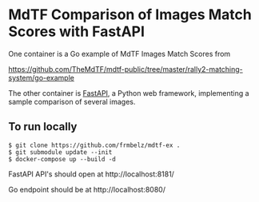 # MdTF Comparison of Images Match Scores with FastAPI

One container is a Go example of MdTF Images Match Scores from

https://github.com/TheMdTF/mdtf-public/tree/master/rally2-matching-system/go-example

The other container is [FastAPI](https://fastapi.tiangolo.com/), a Python web framework, implementing a sample comparison of several images.

## To run locally

```
$ git clone https://github.com/frmbelz/mdtf-ex .
$ git submodule update --init
$ docker-compose up --build -d
```

FastAPI API's should open at
http://localhost:8181/

Go endpoint should be at
http://localhost:8080/





